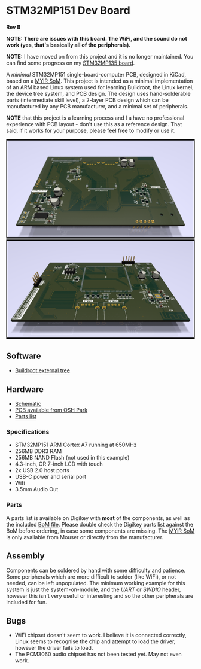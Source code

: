 # STM32MP151 Dev Board
**Rev B**
  
**NOTE: There are issues with this board. The WiFi, and the sound do not work (yes, that's basically all of the peripherals).**
  
**NOTE:** I have moved on from this project and it is no longer maintained. You can find some progress on my [STM32MP135 board](https://github.com/BasicCode/STM32MP135_Dev_Board_Buildroot).

A *minimal* STM32MP151 single-board-computer PCB, designed in KiCad, based on a [MYiR SoM](https://au.mouser.com/ProductDetail/MYIR/MYC-YA151C-256N256D-65-C-T?qs=e8oIoAS2J1SxKfhSw3h3gA%3D%3D). This project is intended as a minimal implementation of an ARM based Linux system used for learning Buildroot, the Linux kernel, the device tree system, and PCB design. The design uses hand-solderable parts (intermediate skill level), a 2-layer PCB design which can be manufactured by any PCB manufacturer, and a minimal set of peripherals.
  
**NOTE** that this project is a learning process and I a have no professional experience with PCB layout - don't use this as a reference design. That said, if it works for your purpose, please feel free to modify or use it.

![Citcuit Board](board_3d_top.png)
![Circuit Board](board_3d_bottom.png)

## Software

* [Buildroot external tree](https://github.com/BasicCode/STM32MP15x_Dev_Board)

## Hardware

* [Schematic](schematic.pdf)
* [PCB available from OSH Park](https://oshpark.com/shared_projects/CuSocwHZ)
* [Parts list](https://www.digikey.com.au/en/mylists/list/Z7PZFZ0LWC)

### Specifications
* STM32MP151 ARM Cortex A7 running at 650MHz
* 256MB DDR3 RAM
* 256MB NAND Flash (not used in this example)
* 4.3-inch, OR 7-inch LCD with touch
* 2x USB 2.0 host ports
* USB-C power and serial port
* Wifi
* 3.5mm Audio Out

### Parts
A parts list is available on Digikey with **most** of the components, as well as the included [BoM file](STM32MP151_Dev_Board.csv). Please double check the Digikey parts list against the BoM before ordering, in case some components are missing. The [MYiR SoM](https://au.mouser.com/ProductDetail/MYIR/MYC-YA151C-256N256D-65-C-T?qs=e8oIoAS2J1SxKfhSw3h3gA%3D%3D) is only available from Mouser or directly from the manufacturer.

## Assembly
Components can be soldered by hand with some difficulty and patience. Some peripherals which are more difficult to solder (like WiFi), or not needed, can be left unpopulated. The minimum working example for this system is just the system-on-module, and the *UART* or *SWDIO* header, however this isn't very useful or interesting and so the other peripherals are included for fun.

## Bugs
* WiFi chipset doesn't seem to work. I believe it is connected correctly, Linux seems to recognise the chip and attempt to load the driver, however the driver fails to load.
* The PCM3060 audio chipset has not been tested yet. May not even work.